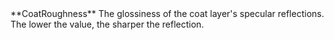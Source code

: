<tr>
<td>**CoatRoughness**</td>
<td>The glossiness of the coat layer's specular reflections. The lower the value, the sharper the reflection.</td>
</tr>

